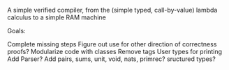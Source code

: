 A simple verified compiler, from the (simple typed, call-by-value) lambda calculus to a simple RAM machine

Goals:

Complete missing steps
Figure out use for other direction of correctness proofs?
Modularize code with classes
Remove tags
User types for printing
Add Parser?
Add pairs, sums, unit, void, nats, primrec? sructured types?